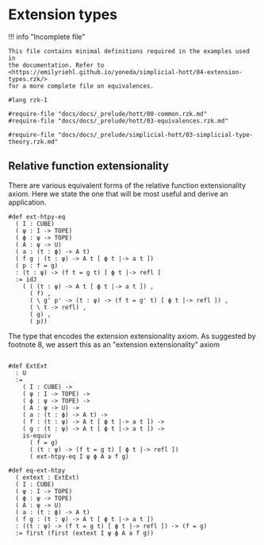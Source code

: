 # Extension types

!!! info "Incomplete file"

    This file contains minimal definitions required in the examples used in
    the documentation. Refer to <https://emilyriehl.github.io/yoneda/simplicial-hott/04-extension-types.rzk/>
    for a more complete file on equivalences.

```rzk
#lang rzk-1

#require-file "docs/docs/_prelude/hott/00-common.rzk.md"
#require-file "docs/docs/_prelude/hott/03-equivalences.rzk.md"

#require-file "docs/docs/_prelude/simplicial-hott/03-simplicial-type-theory.rzk.md"
```

## Relative function extensionality

There are various equivalent forms of the relative function extensionality
axiom. Here we state the one that will be most useful and derive an application.

```rzk
#def ext-htpy-eq
  ( I : CUBE)
  ( ψ : I -> TOPE)
  ( ϕ : ψ -> TOPE)
  ( A : ψ -> U)
  ( a : (t : ϕ) -> A t)
  ( f g : (t : ψ) -> A t [ ϕ t |-> a t ])
  ( p : f = g)
  : (t : ψ) -> (f t = g t) [ ϕ t |-> refl ]
  := idJ
    ( ( (t : ψ) -> A t [ ϕ t |-> a t ]) ,
      ( f) ,
      ( \ g' p' -> (t : ψ) -> (f t = g' t) [ ϕ t |-> refl ]) ,
      ( \ t -> refl) ,
      ( g) ,
      ( p))
```

The type that encodes the extension extensionality axiom. As suggested by
footnote 8, we assert this as an "extension extensionality" axiom

```rzk title="RS17, Proposition 4.8(ii)"

#def ExtExt
  : U
  :=
    ( I : CUBE) ->
    ( ψ : I -> TOPE) ->
    ( ϕ : ψ -> TOPE) ->
    ( A : ψ -> U) ->
    ( a : (t : ϕ) -> A t) ->
    ( f : (t : ψ) -> A t [ ϕ t |-> a t ]) ->
    ( g : (t : ψ) -> A t [ ϕ t |-> a t ]) ->
    is-equiv
      ( f = g)
      ( (t : ψ) -> (f t = g t) [ ϕ t |-> refl ])
      ( ext-htpy-eq I ψ ϕ A a f g)

#def eq-ext-htpy
  ( extext : ExtExt)
  ( I : CUBE)
  ( ψ : I -> TOPE)
  ( ϕ : ψ -> TOPE)
  ( A : ψ -> U)
  ( a : (t : ϕ) -> A t)
  ( f g : (t : ψ) -> A t [ ϕ t |-> a t ])
  : ((t : ψ) -> (f t = g t) [ ϕ t |-> refl ]) -> (f = g)
  := first (first (extext I ψ ϕ A a f g))
```
